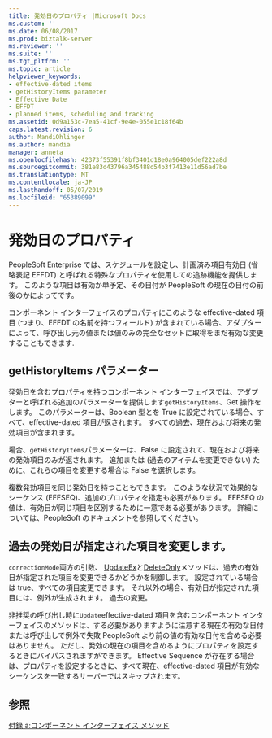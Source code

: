```yaml
---
title: 発効日のプロパティ |Microsoft Docs
ms.custom: ''
ms.date: 06/08/2017
ms.prod: biztalk-server
ms.reviewer: ''
ms.suite: ''
ms.tgt_pltfrm: ''
ms.topic: article
helpviewer_keywords:
- effective-dated items
- getHistoryItems parameter
- Effective Date
- EFFDT
- planned items, scheduling and tracking
ms.assetid: 0d9a153c-7ea5-41cf-9e4e-055e1c18f64b
caps.latest.revision: 6
author: MandiOhlinger
ms.author: mandia
manager: anneta
ms.openlocfilehash: 42373f55391f8bf3401d18e0a964005def222a8d
ms.sourcegitcommit: 381e83d43796a345488d54b3f7413e11d56ad7be
ms.translationtype: MT
ms.contentlocale: ja-JP
ms.lasthandoff: 05/07/2019
ms.locfileid: "65389099"
---
```

# <a name="effective-date-properties"></a>発効日のプロパティ
PeopleSoft Enterprise では、スケジュールを設定し、計画済み項目有効日 (省略表記 EFFDT) と呼ばれる特殊なプロパティを使用しての追跡機能を提供します。 このような項目は有効か単予定、その日付が PeopleSoft の現在の日付の前後のかによってです。  
  
 コンポーネント インターフェイスのプロパティにこのような effective-dated 項目 (つまり、EFFDT の名前を持つフィールド) が含まれている場合、アダプターによって、呼び出し元の値または値のみの完全なセットに取得をまだ有効な変更することもできます.  
  
## <a name="gethistoryitems-parameter"></a>getHistoryItems パラメーター  
 発効日を含むプロパティを持つコンポーネント インターフェイスでは、アダプターと呼ばれる追加のパラメーターを提供します`getHistoryItems`、Get 操作をします。 このパラメーターは、Boolean 型とを True に設定されている場合、すべて、effective-dated 項目が返されます。 すべての過去、現在および将来の発効項目が含まれます。  
  
 場合、`getHistoryItems`パラメーターは、False に設定されて、現在および将来の発効項目のみが返されます。 追加または (過去のアイテムを変更できない) ために、これらの項目を変更する場合は False を選択します。  
  
 複数発効項目を同じ発効日を持つこともできます。 このような状況で効果的なシーケンス (EFFSEQ)、追加のプロパティを指定も必要があります。 EFFSEQ の値は、有効日が同じ項目を区別するために一意である必要があります。 詳細については、PeopleSoft のドキュメントを参照してください。  
  
## <a name="modifying-past-effective-dated-items"></a>過去の発効日が指定された項目を変更します。  
 `correctionMode`両方の引数、 [UpdateEx](../core/updateex-method.md)と[DeleteOnly](../core/deleteonly-method.md)メソッドは、過去の有効日が指定された項目を変更できるかどうかを制御します。 設定されている場合は true、すべての項目変更できます。 それ以外の場合、有効日が指定された項目には、例外が生成されます。 過去の変更。  
  
 非推奨の呼び出し時に`Update`effective-dated 項目を含むコンポーネント インターフェイスのメソッドは、する必要がありますように注意する現在の有効な日付または呼び出しで例外で失敗 PeopleSoft より前の値の有効な日付を含める必要はありません。 ただし、発効の現在の項目を含めるようにプロパティを設定するときにバイパスされますができます。 Effective Sequence が存在する場合は、プロパティを設定するときに、すべて現在、effective-dated 項目が有効なシーケンスを一致するサーバーではスキップされます。  
  
## <a name="see-also"></a>参照  
 [付録 a:コンポーネント インターフェイス メソッド](../core/appendix-a-component-interface-methods.md)